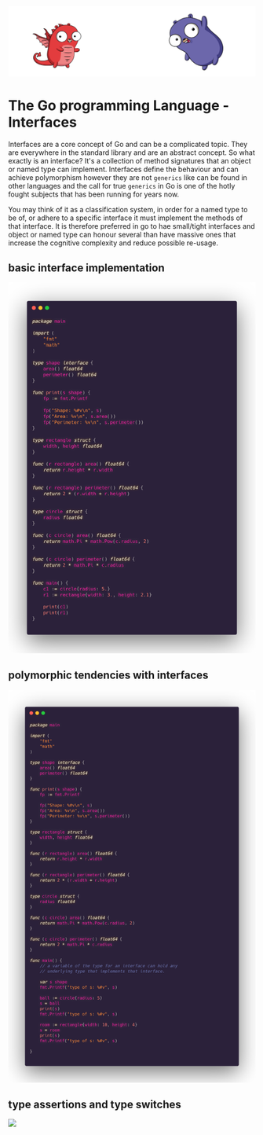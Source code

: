 ![](/assets/gologo.png)

# The Go programming Language - Interfaces

Interfaces are a core concept of Go and can be a complicated topic. They are everywhere in the standard library and are an abstract concept. So what exactly is an interface? It's a collection of method signatures that an object or named type can implement. Interfaces define the behaviour and can achieve polymorphism however they are not `generics` like can be found in other languages and the call for true `generics` in Go is one of the hotly fought subjects that has been running for years now.

You may think of it as a classification system, in order for a named type to be of, or adhere to a specific interface it must implement the methods of that interface. It is therefore preferred in go to hae small/tight interfaces and object or named type can honour several than have massive ones that increase the cognitive complexity and reduce possible re-usage.

## basic interface implementation 

![](/core/src/15-interfaces/assets/1501-interfaces.png)

## polymorphic tendencies with interfaces 

![](/core/src/15-interfaces/assets/1502-polymorphic.png)


## type assertions and type switches 

![](/core/src/15-interfaces/assets/1503-assertions.png)



